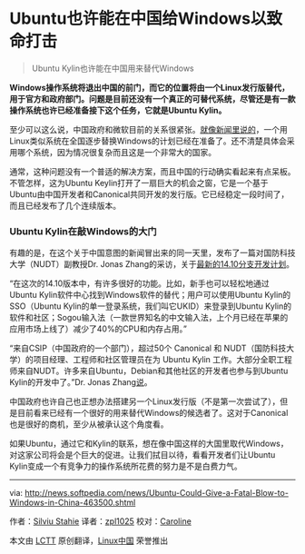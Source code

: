 Ubuntu也许能在中国给Windows以致命打击
================================================================================
> Ubuntu Kylin也许能在中国用来替代Windows

**Windows操作系统将退出中国的前门，而它的位置将由一个Linux发行版替代，用于官方和政府部门。问题是目前还没有一个真正的可替代系统，尽管还是有一款操作系统也许已经准备接下这个任务，它就是Ubuntu Kylin。**

至少可以这么说，中国政府和微软目前的关系很紧张。[就像新闻里说的][1]，一个用Linux类似系统在全国逐步替换Windows的计划已经在准备了。还不清楚具体会采用哪个系统，因为情况很复杂而且这是一个非常大的国家。

通常，这种问题没有一个普适的解决方案，而且中国的行动确实看起来有点呆板。不管怎样，这为Ubuntu Keylin打开了一扇巨大的机会之窗，它是一个基于Ubuntu由中国开发者和Canonical共同开发的发行版。它已经稳定一段时间了，而且已经发布了几个连续版本。

### Ubuntu Kylin在敲Windows的大门 ###

有趣的是，在这个关于中国意图的新闻冒出来的同一天里，发布了一篇对国防科技大学（NUDT）副教授Dr. Jonas Zhang的采访，关于[最新的14.10分支开发计划][2]。

“在这次的14.10版本中，有许多很好的功能。比如，新手也可以轻松地通过Ubuntu Kylin软件中心找到Windows软件的替代；用户可以使用Ubuntu Kylin的SSO（Ubuntu Kylin的单一登录系统，我们叫它UKID）来登录到Ubuntu Kylin的软件和社区；Sogou输入法（一款世界知名的中文输入法，上个月已经在苹果的应用市场上线了）减少了40%的CPU和内存占用。”

“来自CSIP（中国政府的一个部门），超过50个 Canonical 和 NUDT（国防科技大学）的项目经理、工程师和社区管理员在为 Ubuntu Kylin 工作。大部分全职工程师来自NUDT。许多来自Ubuntu，Debian和其他社区的开发者也参与到Ubuntu Kylin的开发中了。”Dr. Jonas Zhang[说][2]。

中国政府也许自己也正想办法搭建另一个Linux发行版（不是第一次尝试了），但是目前看来已经有一个很好的用来替代Windows的候选者了。这对于Canonical也是很好的商机，至少从被承认这个角度看。

如果Ubuntu，通过它和Kylin的联系，想在像中国这样的大国里取代Windows，对这家公司将会是个巨大的促进。让我们拭目以待，看看开发者们让Ubuntu Kylin变成一个有竞争力的操作系统所花费的努力是不是白费力气。

--------------------------------------------------------------------------------

via: http://news.softpedia.com/news/Ubuntu-Could-Give-a-Fatal-Blow-to-Windows-in-China-463500.shtml

作者：[Silviu Stahie][a]
译者：[zpl1025](https://github.com/zpl1025)
校对：[Caroline](https://github.com/carolinewuyan)

本文由 [LCTT](https://github.com/LCTT/TranslateProject) 原创翻译，[Linux中国](http://linux.cn/) 荣誉推出

[a]:http://news.softpedia.com/editors/browse/silviu-stahie
[1]:http://news.softpedia.com/news/China-Starts-Windows-Eradication-15-of-Govt-PCs-to-Switch-to-Linux-Every-Year-463393.shtml
[2]:http://news.softpedia.com/news/Ubuntu-Kylin-14-10-Utopic-Unicorn-Consolidates-Its-Position-in-China-463068.shtml
[3]:https://insights.ubuntu.com/2014/10/29/interview-nudt-talks-ubuntu-kylin-and-its-14-10-release/
